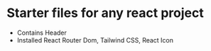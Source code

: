 # Starter files for any react project


- Contains Header
- Installed React Router Dom, Tailwind CSS, React Icon

